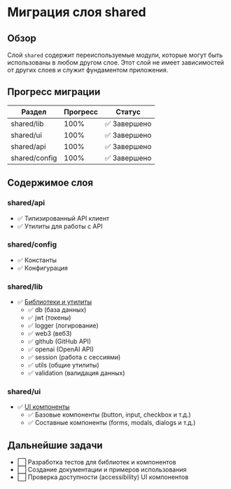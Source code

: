# Миграция слоя shared

## Обзор

Слой `shared` содержит переиспользуемые модули, которые могут быть использованы в любом другом слое. 
Этот слой не имеет зависимостей от других слоев и служит фундаментом приложения.

## Прогресс миграции

| Раздел       | Прогресс | Статус      |
|--------------|----------|-------------|
| shared/lib   | 100%     | ✅ Завершено |
| shared/ui    | 100%     | ✅ Завершено |
| shared/api   | 100%     | ✅ Завершено |
| shared/config| 100%     | ✅ Завершено |

## Содержимое слоя

### shared/api
- ✅ Типизированный API клиент 
- ✅ Утилиты для работы с API

### shared/config
- ✅ Константы
- ✅ Конфигурация

### shared/lib
- ✅ [Библиотеки и утилиты](./libraries.md)
  - ✅ db (база данных)
  - ✅ jwt (токены)
  - ✅ logger (логирование)
  - ✅ web3 (веб3)
  - ✅ github (GitHub API)
  - ✅ openai (OpenAI API)
  - ✅ session (работа с сессиями)
  - ✅ utils (общие утилиты)
  - ✅ validation (валидация данных)

### shared/ui
- ✅ [UI компоненты](./ui-components.md)
  - ✅ Базовые компоненты (button, input, checkbox и т.д.)
  - ✅ Составные компоненты (forms, modals, dialogs и т.д.)

## Дальнейшие задачи

- ⬜ Разработка тестов для библиотек и компонентов
- ⬜ Создание документации и примеров использования
- ⬜ Проверка доступности (accessibility) UI компонентов 